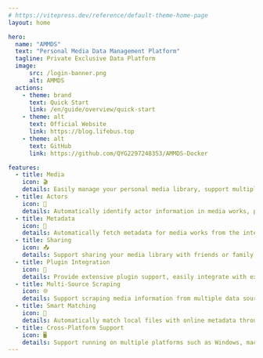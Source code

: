 ```yaml
---
# https://vitepress.dev/reference/default-theme-home-page
layout: home

hero:
  name: "AMMDS"
  text: "Personal Media Data Management Platform"
  tagline: Private Exclusive Data Platform
  image:
      src: /login-banner.png
      alt: AMMDS
  actions:
    - theme: brand
      text: Quick Start
      link: /en/guide/overview/quick-start
    - theme: alt
      text: Official Website
      link: https://blog.lifebus.top
    - theme: alt
      text: GitHub
      link: https://github.com/QYG2297248353/AMMDS-Docker

features:
  - title: Media
    icon: 🎬
    details: Easily manage your personal media library, support multiple video formats, automatically scrape metadata, and create your exclusive media library.
  - title: Actors
    icon: 👤
    details: Automatically identify actor information in media works, provide detailed actor profiles and work lists, making it easy to search and browse.
  - title: Metadata
    icon: 📄
    details: Automatically fetch metadata for media works from the internet, including covers, synopses, ratings, etc., enriching your media library information.
  - title: Sharing
    icon: 📤
    details: Support sharing your media library with friends or family, easily share your media collection, and create a home theater experience.
  - title: Plugin Integration
    icon: 🔌
    details: Provide extensive plugin support, easily integrate with existing media servers or players, and expand more functionalities.
  - title: Multi-Source Scraping
    icon: 🌐
    details: Support scraping media information from multiple data sources, ensuring comprehensive and accurate data.
  - title: Smart Matching
    icon: 🤖
    details: Automatically match local files with online metadata through intelligent algorithms, reducing manual operations and improving organization efficiency.
  - title: Cross-Platform Support
    icon: 🖥️
    details: Support running on multiple platforms such as Windows, macOS, and Linux, manage your media library anytime, anywhere.
---
```



